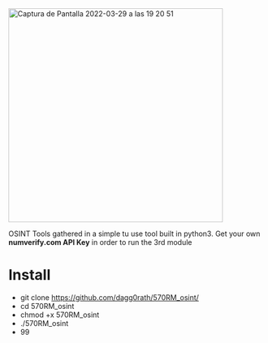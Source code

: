 <img width="422" alt="Captura de Pantalla 2022-03-29 a las 19 20 51" src="https://user-images.githubusercontent.com/58988471/160670502-37320eb5-4bdc-4d84-a9ea-d6cf4deda3b1.png">

OSINT Tools gathered in a simple tu use tool built in python3. Get your own __numverify.com API Key__ in order to run the 3rd module

# Install
* git clone https://github.com/dagg0rath/570RM_osint/
* cd 570RM_osint
* chmod +x 570RM_osint
* ./570RM_osint
* 99
